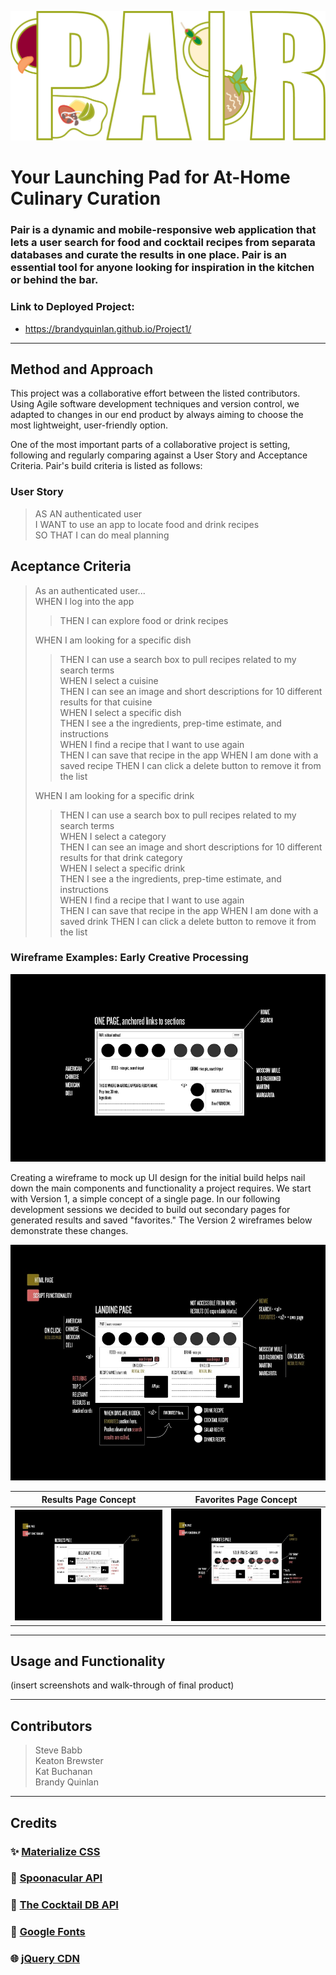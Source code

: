 ![Wireframe: Version 1](assets/img/pair-test.png)

# Your Launching Pad for At-Home Culinary Curation

### Pair is a dynamic and mobile-responsive web application that lets a user search for food and cocktail recipes from separata databases and curate the results in one place. Pair is an essential tool for anyone looking for inspiration in the kitchen or behind the bar.

### Link to Deployed Project:
* https://brandyquinlan.github.io/Project1/

---
## Method and Approach

This project was a collaborative effort between the listed contributors. Using Agile software development techniques and version control, we adapted to changes in our end product by always aiming to choose the most lightweight, user-friendly option.

One of the most important parts of a collaborative project is setting, following and regularly comparing against a User Story and Acceptance Criteria. Pair's build criteria is listed as follows:


### User Story

> AS AN authenticated user  
> I WANT to use an app to locate food and drink recipes  
> SO THAT I can do meal planning  


## Aceptance Criteria

> As an authenticated user...  
> WHEN I log into the app  
>>    THEN I can explore food or drink recipes  
>     
> WHEN I am looking for a specific dish   
>>    THEN I can use a search box to pull recipes related to my search terms     
> WHEN I select a cuisine  
>>    THEN I can see an image and short descriptions for 10 different results for that cuisine  
> WHEN I select a specific dish  
>>    THEN I see a the ingredients, prep-time estimate, and instructions  
> WHEN I find a recipe that I want to use again  
>>    THEN I can save that recipe in the app
> WHEN I am done with a saved recipe
>>  THEN I can click a delete button to remove it from the list    
>    
> WHEN I am looking for a specific drink   
>>    THEN I can use a search box to pull recipes related to my search terms  
> WHEN I select a category  
>>    THEN I can see an image and short descriptions for 10 different results for that drink category  
> WHEN I select a specific drink  
>>    THEN I see a the ingredients, prep-time estimate, and instructions  
> WHEN I find a recipe that I want to use again  
>>    THEN I can save that recipe in the app 
> WHEN I am done with a saved drink
>>  THEN I can click a delete button to remove it from the list 


### Wireframe Examples: Early Creative Processing

![Wireframe: Version 1](assets/wireframes/wireframe_v1.png)

Creating a wireframe to mock up UI design for the initial build helps nail down the main components and functionality a project requires. We start with Version 1, a simple concept of a single page. In our following development sessions we decided to build out secondary pages for generated results and saved "favorites." The Version 2 wireframes below demonstrate these changes. 

![Wireframe: Version 2: Landing Page](assets/wireframes/wireframe_v2_landing.jpg)

Results Page Concept            |  Favorites Page Concept
:-------------------------:|:-------------------------:
![Wireframe: Version 2: Results Page](assets/wireframes/wireframe_v2_results.jpg)  |  ![Wireframe: Version 2: Favorites Page](assets/wireframes/wireframe_v2_favorites.jpg)

---
## Usage and Functionality

(insert screenshots and walk-through of final product)

---
## Contributors


> Steve Babb  
> Keaton Brewster  
> Kat Buchanan  
> Brandy Quinlan  


---
## Credits


### :sparkles: [Materialize CSS](https://materializecss.com/)
### :fork_and_knife: [Spoonacular API](https://spoonacular.com/)
### :tropical_drink: [The Cocktail DB API](https://www.thecocktaildb.com/)
### :blue_book: [Google Fonts](https://code.jquery.com/)
### :globe_with_meridians: [jQuery CDN](https://fonts.google.com/)
